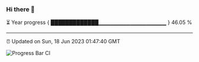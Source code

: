 ### Hi there 👋

⏳ Year progress { █████████████▁▁▁▁▁▁▁▁▁▁▁▁▁▁▁▁▁ } 46.05 %

---

⏰ Updated on Sun, 18 Jun 2023 01:47:40 GMT

![Progress Bar CI](https://github.com/liununu/liununu/workflows/Progress%20Bar%20CI/badge.svg)
